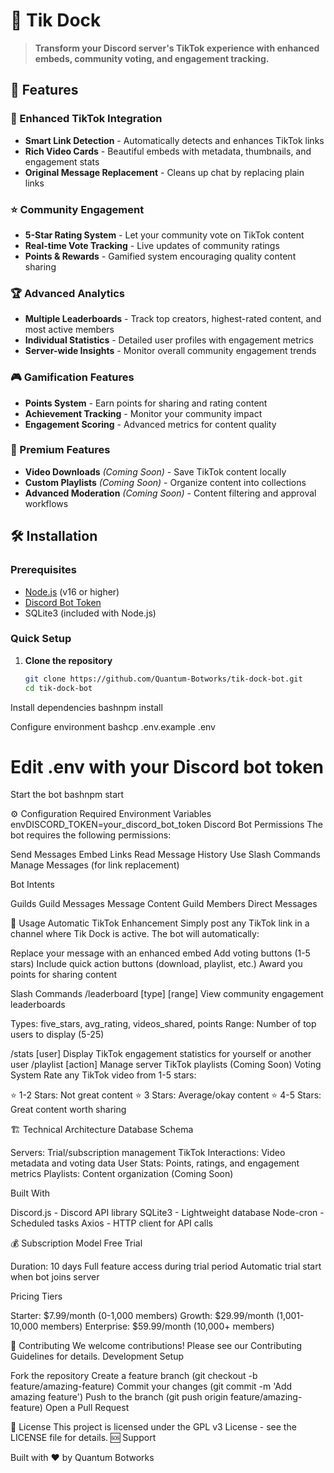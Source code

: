 # 🚢 Tik Dock

> **Transform your Discord server's TikTok experience with enhanced embeds, community voting, and engagement tracking.**

## 🌟 Features

### 🎵 Enhanced TikTok Integration
- **Smart Link Detection** - Automatically detects and enhances TikTok links
- **Rich Video Cards** - Beautiful embeds with metadata, thumbnails, and engagement stats
- **Original Message Replacement** - Cleans up chat by replacing plain links

### ⭐ Community Engagement
- **5-Star Rating System** - Let your community vote on TikTok content
- **Real-time Vote Tracking** - Live updates of community ratings
- **Points & Rewards** - Gamified system encouraging quality content sharing

### 🏆 Advanced Analytics
- **Multiple Leaderboards** - Track top creators, highest-rated content, and most active members
- **Individual Statistics** - Detailed user profiles with engagement metrics
- **Server-wide Insights** - Monitor overall community engagement trends

### 🎮 Gamification Features
- **Points System** - Earn points for sharing and rating content
- **Achievement Tracking** - Monitor your community impact
- **Engagement Scoring** - Advanced metrics for content quality

### 🚀 Premium Features
- **Video Downloads** *(Coming Soon)* - Save TikTok content locally
- **Custom Playlists** *(Coming Soon)* - Organize content into collections
- **Advanced Moderation** *(Coming Soon)* - Content filtering and approval workflows

## 🛠️ Installation

### Prerequisites
- [Node.js](https://nodejs.org/) (v16 or higher)
- [Discord Bot Token](https://discord.com/developers/applications)
- SQLite3 (included with Node.js)

### Quick Setup

1. **Clone the repository**
   ```bash
   git clone https://github.com/Quantum-Botworks/tik-dock-bot.git
   cd tik-dock-bot

Install dependencies
bashnpm install

Configure environment
bashcp .env.example .env
# Edit .env with your Discord bot token

Start the bot
bashnpm start


⚙️ Configuration
Required Environment Variables
envDISCORD_TOKEN=your_discord_bot_token
Discord Bot Permissions
The bot requires the following permissions:

Send Messages
Embed Links
Read Message History
Use Slash Commands
Manage Messages (for link replacement)

Bot Intents

Guilds
Guild Messages
Message Content
Guild Members
Direct Messages

📖 Usage
Automatic TikTok Enhancement
Simply post any TikTok link in a channel where Tik Dock is active. The bot will automatically:

Replace your message with an enhanced embed
Add voting buttons (1-5 stars)
Include quick action buttons (download, playlist, etc.)
Award you points for sharing content

Slash Commands
/leaderboard [type] [range]
View community engagement leaderboards

Types: five_stars, avg_rating, videos_shared, points
Range: Number of top users to display (5-25)

/stats [user]
Display TikTok engagement statistics for yourself or another user
/playlist [action]
Manage server TikTok playlists (Coming Soon)
Voting System
Rate any TikTok video from 1-5 stars:

⭐ 1-2 Stars: Not great content
⭐ 3 Stars: Average/okay content
⭐ 4-5 Stars: Great content worth sharing

🏗️ Technical Architecture
Database Schema

Servers: Trial/subscription management
TikTok Interactions: Video metadata and voting data
User Stats: Points, ratings, and engagement metrics
Playlists: Content organization (Coming Soon)

Built With

Discord.js - Discord API library
SQLite3 - Lightweight database
Node-cron - Scheduled tasks
Axios - HTTP client for API calls

💰 Subscription Model
Free Trial

Duration: 10 days
Full feature access during trial period
Automatic trial start when bot joins server

Pricing Tiers

Starter: $7.99/month (0-1,000 members)
Growth: $29.99/month (1,001-10,000 members)
Enterprise: $59.99/month (10,000+ members)

🤝 Contributing
We welcome contributions! Please see our Contributing Guidelines for details.
Development Setup

Fork the repository
Create a feature branch (git checkout -b feature/amazing-feature)
Commit your changes (git commit -m 'Add amazing feature')
Push to the branch (git push origin feature/amazing-feature)
Open a Pull Request

📝 License
This project is licensed under the GPL v3 License - see the LICENSE file for details.
🆘 Support


Built with ❤️ by Quantum Botworks

